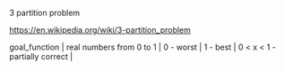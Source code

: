 3 partition problem

https://en.wikipedia.org/wiki/3-partition_problem

goal_function |
real numbers from 0 to 1 |
0 - worst |
1 - best |
0 < x < 1 - partially correct |
